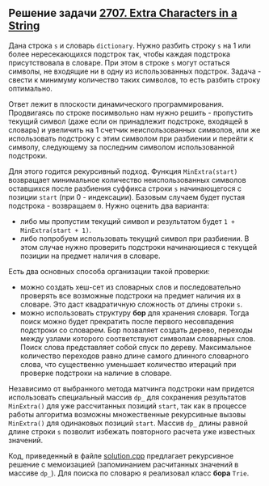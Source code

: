 ## Решение задачи [2707. Extra Characters in a String](https://leetcode.com/problems/extra-characters-in-a-string/) 

Дана строка ```s``` и словарь ```dictionary```. Нужно разбить строку ```s``` на 1 или более нересекающихся подстрок так, чтобы каждая подстрока присутствовала в словаре. При этом в строке ```s``` могут остаться символы, не входящие ни в одну из использованных подстрок. Задача - свести к минимуму количество таких символов, то есть разбить строку оптимально.

Ответ лежит в плоскости динамического программирования. Продвигаясь по строке посимвольно нам нужно решить - пропустить текущий символ (даже если он принадлежит подстроке, входящей в словарь) и увеличить на 1 счетчик неиспользованных символов, или же использовать подстроку с этим символом при разбиении и перейти к символу, следующему за последним символом использованной подстроки.

Для этого годится рекурсивный подход. Функция ```MinExtra(start)``` возвращает минимальное количество неиспользованных символов оставшихся после разбиения суффикса строки ```s``` начинающегося с позиции ```start``` (при 0 - индексации). Базовым случаем будет пустая подстрока - возвращаем ```0```. Нужно оценить два варианта: 
- либо мы пропустим текущий символ и результатом будет ```1 + MinExtra(start + 1)```.
- либо попробуем использовать текущий символ при разбиении. В этом случае нужно проверить подстроки начинающиеся с текущей позиции на предмет наличия в словаре. 

Есть два основных способа организации такой проверки:
- можно создать хеш-сет из словарных слов и последовательно проверять все возможные подстроки на предмет наличия их в словаре. Это даст квадратичную сложность от длины строки ```s```.
- можно использовать структуру **бор** для хранения словаря. Тогда поиск можно будет прекратить после первого несовпадения подстроки со словарем. Бор позваляет создать дерево, переходы между узлами которого соответствуют символам словарных слов. Поиск слова представляет собой спуск по дереву. Максимальное количество переходов равно длине самого длинного словарного слова, что существенно уменьшает количество итераций при проверке подстроки на наличие в словаре.

Независимо от выбранного метода матчинга подстроки нам придется использовать специальный массив ```dp_``` для сохранения результатов ```MinExtra()``` для уже рассчитанных позиций ```start```, так как в процессе работы алгоритма возможны множественные рекурсивные вызовы ```MinExtra()``` для одинаковых позиций ```start```. Массив ```dp_``` длины равной длине строки ```s``` позволит избежать повторного расчета уже известных значений.

Код, приведенный в файле [solution.cpp](solution.cpp) предлагает рекурсивное решение с мемоизацией (запоминанием расчитанных значений в массиве ```dp_```). Для поиска по словарю я реализовал класс **бора** ```Trie```. 